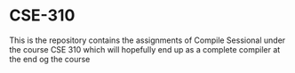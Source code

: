 # CSE-310
This is the repository contains the assignments of Compile Sessional under the course CSE 310 which will hopefully end up as a complete compiler at the end og the course
